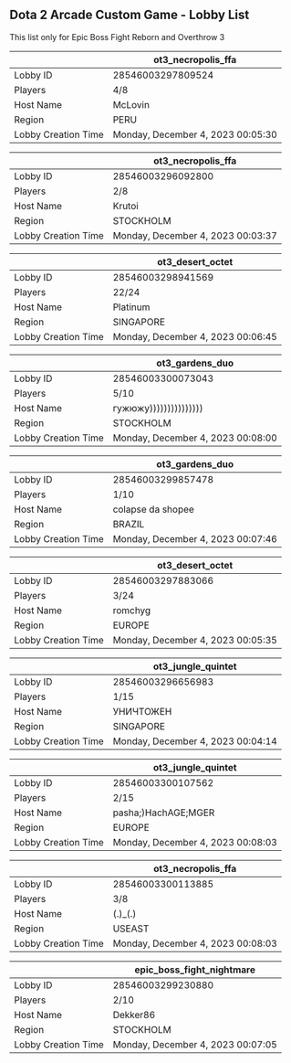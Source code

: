 ## Dota 2 Arcade Custom Game - Lobby List

This list only for Epic Boss Fight Reborn and Overthrow 3

|  | ot3_necropolis_ffa |
| ------ | ------ |
| Lobby ID | 28546003297809524 |
| Players | 4/8 |
| Host Name | McLovin |
| Region | PERU |
| Lobby Creation Time | Monday, December 4, 2023 00:05:30 |


|  | ot3_necropolis_ffa |
| ------ | ------ |
| Lobby ID | 28546003296092800 |
| Players | 2/8 |
| Host Name | Krutoi |
| Region | STOCKHOLM |
| Lobby Creation Time | Monday, December 4, 2023 00:03:37 |


|  | ot3_desert_octet |
| ------ | ------ |
| Lobby ID | 28546003298941569 |
| Players | 22/24 |
| Host Name | Platinum |
| Region | SINGAPORE |
| Lobby Creation Time | Monday, December 4, 2023 00:06:45 |


|  | ot3_gardens_duo |
| ------ | ------ |
| Lobby ID | 28546003300073043 |
| Players | 5/10 |
| Host Name | гужюжу))))))))))))))) |
| Region | STOCKHOLM |
| Lobby Creation Time | Monday, December 4, 2023 00:08:00 |


|  | ot3_gardens_duo |
| ------ | ------ |
| Lobby ID | 28546003299857478 |
| Players | 1/10 |
| Host Name | colapse da shopee |
| Region | BRAZIL |
| Lobby Creation Time | Monday, December 4, 2023 00:07:46 |


|  | ot3_desert_octet |
| ------ | ------ |
| Lobby ID | 28546003297883066 |
| Players | 3/24 |
| Host Name | romchyg |
| Region | EUROPE |
| Lobby Creation Time | Monday, December 4, 2023 00:05:35 |


|  | ot3_jungle_quintet |
| ------ | ------ |
| Lobby ID | 28546003296656983 |
| Players | 1/15 |
| Host Name | УНИЧТОЖЕН |
| Region | SINGAPORE |
| Lobby Creation Time | Monday, December 4, 2023 00:04:14 |


|  | ot3_jungle_quintet |
| ------ | ------ |
| Lobby ID | 28546003300107562 |
| Players | 2/15 |
| Host Name | pasha;)HachAGE;MGER |
| Region | EUROPE |
| Lobby Creation Time | Monday, December 4, 2023 00:08:03 |


|  | ot3_necropolis_ffa |
| ------ | ------ |
| Lobby ID | 28546003300113885 |
| Players | 3/8 |
| Host Name | (.)_(.) |
| Region | USEAST |
| Lobby Creation Time | Monday, December 4, 2023 00:08:03 |


|  | epic_boss_fight_nightmare |
| ------ | ------ |
| Lobby ID | 28546003299230880 |
| Players | 2/10 |
| Host Name | Dekker86 |
| Region | STOCKHOLM |
| Lobby Creation Time | Monday, December 4, 2023 00:07:05 |


